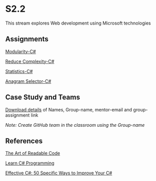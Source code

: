 # S2.2

This stream explores Web development using Microsoft technologies

## Assignments

[Modularity-C#](https://classroom.github.com/a/cli4drRf)

[Reduce Complexity-C#](https://classroom.github.com/a/vvEyX_15)

[Statistics-C#](https://classroom.github.com/a/9whQD2Fp)

[Anagram Selector-C#](https://classroom.github.com/a/9TJDIBdy)

## Case Study and Teams

[Download details](case-teams/S22-case-groups.pdf)
of Names, Group-name, mentor-email and group-assignment link

*Note: Create GitHub team in the classroom using the Group-name*

## References

[The Art of Readable Code](https://learning.oreilly.com/library/view/the-art-of/9781449318482/)

[Learn C# Programming](https://learning.oreilly.com/library/view/learn-c-programming/9781789805864/)

[Effective C#: 50 Specific Ways to Improve Your C#](https://learning.oreilly.com/library/view/effective-c-50/9780134579290/)
